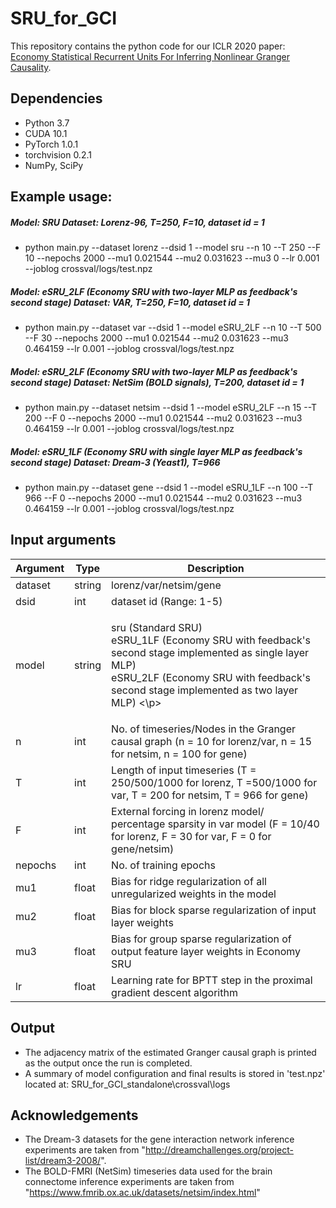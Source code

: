 # SRU_for_GCI
This repository contains the python code for our ICLR 2020 paper: [Economy Statistical Recurrent Units For Inferring Nonlinear Granger Causality](https://arxiv.org/abs/1911.09879).

## Dependencies
- Python 3.7
- CUDA 10.1
- PyTorch 1.0.1
- torchvision 0.2.1
- NumPy, SciPy

## Example usage: 
##### Model: SRU    Dataset: Lorenz-96, T=250, F=10, dataset id = 1
- python main.py --dataset lorenz --dsid 1 --model sru --n 10 --T 250 --F 10 --nepochs 2000 --mu1 0.021544 --mu2 0.031623 --mu3 0 --lr 0.001 --joblog crossval/logs/test.npz

##### Model: eSRU_2LF (Economy SRU with two-layer MLP as feedback's second stage)    Dataset: VAR, T=250, F=10, dataset id = 1
- python main.py --dataset var --dsid 1 --model eSRU_2LF --n 10 --T 500 --F 30 --nepochs 2000 --mu1 0.021544 --mu2 0.031623 --mu3 0.464159 --lr 0.001 --joblog crossval/logs/test.npz

##### Model: eSRU_2LF (Economy SRU with two-layer MLP as feedback's second stage)    Dataset: NetSim (BOLD signals), T=200, dataset id = 1
- python main.py --dataset netsim --dsid 1 --model eSRU_2LF --n 15 --T 200 --F 0 --nepochs 2000 --mu1 0.021544 --mu2 0.031623 --mu3 0.464159 --lr 0.001 --joblog crossval/logs/test.npz

##### Model: eSRU_1LF (Economy SRU with single layer MLP as feedback's second stage)    Dataset: Dream-3 (Yeast1), T=966 
- python main.py --dataset gene --dsid 1 --model eSRU_1LF --n 100 --T 966 --F 0 --nepochs 2000 --mu1 0.021544 --mu2 0.031623 --mu3 0.464159 --lr 0.001 --joblog crossval/logs/test.npz


## Input arguments

|Argument| Type     | Description          |
|--------|----------|-------------------------|
|dataset | string   | lorenz/var/netsim/gene   |
|dsid    | int      | dataset id (Range: 1-5) |
|model   | string   | <p>sru (Standard SRU) <br> eSRU_1LF (Economy SRU with feedback's second stage implemented as single layer MLP) <br> eSRU_2LF (Economy SRU with feedback's second stage implemented as two layer MLP) <\p>  |
|n       | int 	    | No. of timeseries/Nodes in the Granger causal graph (n = 10 for lorenz/var, n = 15 for netsim, n = 100 for gene) |
|T       | int      | Length of input timeseries (T = 250/500/1000 for lorenz, T =500/1000 for var, T = 200 for netsim, T = 966 for gene) |
|F       | int      | External forcing in lorenz model/ percentage sparsity in var model (F = 10/40 for lorenz, F = 30 for var, F = 0 for gene/netsim) |
|nepochs	| int      |  No. of training epochs |
|mu1     | float    |  Bias for ridge regularization of all unregularized weights in the model  |
|mu2     | float    |  Bias for block sparse regularization of input layer weights  |
|mu3     | float    |  Bias for group sparse regularization of output feature layer weights in Economy SRU |
|lr      | float    |  Learning rate for BPTT step in the proximal gradient descent algorithm |


## Output 
- The adjacency matrix of the estimated Granger causal graph is printed as the output once the run is completed.
- A summary of model configuration and final results is stored in 'test.npz' located at: SRU_for_GCI_standalone\crossval\logs


## Acknowledgements
- The Dream-3 datasets for the gene interaction network inference experiments are taken from "http://dreamchallenges.org/project-list/dream3-2008/". 
- The BOLD-FMRI (NetSim) timeseries data used for the brain connectome inference experiments are taken from "https://www.fmrib.ox.ac.uk/datasets/netsim/index.html"  



